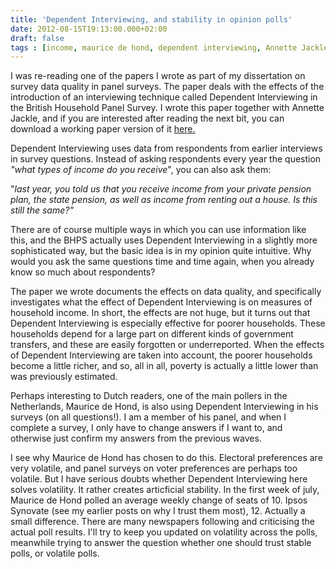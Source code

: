 ```yaml
---
title: 'Dependent Interviewing, and stability in opinion polls'
date: 2012-08-15T19:13:00.000+02:00
draft: false
tags : [income, maurice de hond, dependent interviewing, Annette Jackle, data quality, elections]
---
```


I was re-reading one of the papers I wrote as part of my dissertation on survey data quality in panel surveys. The paper deals with the effects of the introduction of an interviewing technique called Dependent Interviewing in the British Household Panel Survey. I wrote this paper together with Annette Jackle, and if you are interested after reading the next bit, you can download a working paper version of it [here.](https://www.iser.essex.ac.uk/publications/working-papers/iser/2011-23.pdf)  
  
Dependent Interviewing uses data from respondents from earlier interviews in survey questions. Instead of asking respondents every year the question _"what types of income do you receive_", you can also ask them:  
  
"_last year, you told us that you receive income from your private pension plan, the state pension, as well as income from renting out a house. Is this still the same?"_  
  
There are of course multiple ways in which you can use information like this, and the BHPS actually uses Dependent Interviewing in a slightly more sophisticated way, but the basic idea is in my opinion quite intuitive. Why would you ask the same questions time and time again, when you already know so much about respondents?  
  
The paper we wrote documents the effects on data quality, and specifically investigates what the effect of Dependent Interviewing is on measures of household income. In short, the effects are not huge, but it turns out that Dependent Interviewing is especially effective for poorer households. These households depend for a large part on different kinds of government transfers, and these are easily forgotten or underreported. When the effects of Dependent Interviewing are taken into account, the poorer households become a little richer, and so, all in all, poverty is actually a little lower than was previously estimated.  
  
Perhaps interesting to Dutch readers, one of the main pollers in the Netherlands, Maurice de Hond, is also using Dependent Interviewing in his surveys (on all questions!). I am a member of his panel, and when I complete a survey, I only have to change answers if I want to, and otherwise just confirm my answers from the previous waves.  
  
I see why Maurice de Hond has chosen to do this. Electoral preferences are very volatile, and panel surveys on voter preferences are perhaps too volatile. But I have serious doubts whether Dependent Interviewing here solves volatility. It rather creates articficial stability. In the first week of july, Maurice de Hond polled an average weekly change of seats of 10. Ipsos Synovate (see my earlier posts on why I trust them most), 12. Actually a small difference. There are many newspapers following and criticising the actual poll results. I'll try to keep you updated on volatility across the polls, meanwhile trying to answer the question whether one should trust stable polls, or volatile polls.